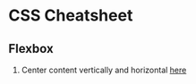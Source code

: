 # CSS Cheatsheet




## Flexbox
1. Center content vertically and horizontal [here](./css/flexbox.css)